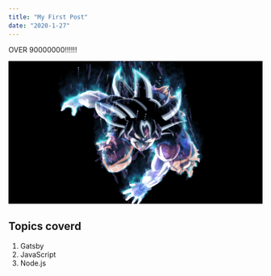 ```yaml
---
title: "My First Post"
date: "2020-1-27"
---
```


OVER 90000000!!!!!!

![goku](./goku.png)

## Topics coverd

1. Gatsby
2. JavaScript
3. Node.js
